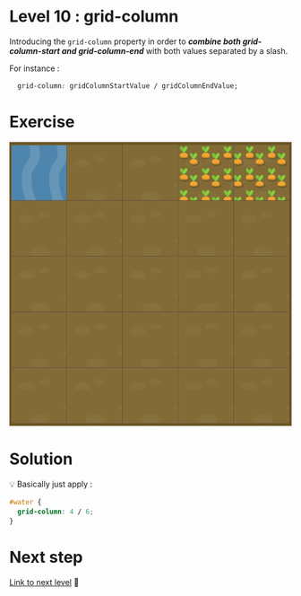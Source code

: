# Level 10 : grid-column

Introducing the `grid-column` property in order to ***combine both grid-column-start and grid-column-end*** with both values separated by a slash.

For instance :

```css
  grid-column: gridColumnStartValue / gridColumnEndValue;
```

# Exercise

![level 10](./level10.png)

# Solution

:bulb: Basically just apply : 

```css
#water {
  grid-column: 4 / 6;
}
```

# Next step

[Link to next level](./level11.md) :muscle: